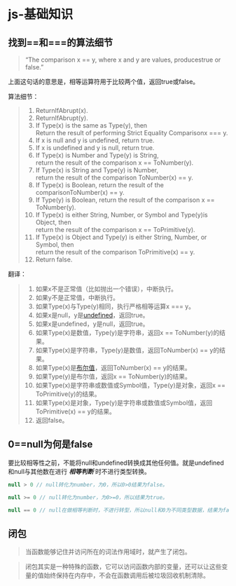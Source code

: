 # js-基础知识

## 找到==和===的算法细节

> “The comparison x == y, where x and y are values, producestrue or false.”

上面这句话的意思是，相等运算符用于比较两个值，返回true或false。

算法细节：

> 1. ReturnIfAbrupt(x).
> 2. ReturnIfAbrupt(y).
> 3. If Type(x) is the same as Type(y), then  
>    Return the result of performing Strict Equality Comparisonx === y.
> 4. If x is null and y is undefined, return true.
> 5. If x is undefined and y is null, return true.
> 6. If Type(x) is Number and Type(y) is String,  
>    return the result of the comparison x == ToNumber(y).
> 7. If Type(x) is String and Type(y) is Number,  
>    return the result of the comparison ToNumber(x) == y.
> 8. If Type(x) is Boolean, return the result of the comparisonToNumber(x) == y.
> 9. If Type(y) is Boolean, return the result of the comparison x == ToNumber(y).
> 10. If Type(x) is either String, Number, or Symbol and Type(y)is Object, then  
>     return the result of the comparison x == ToPrimitive(y).
> 11. If Type(x) is Object and Type(y) is either String, Number, or Symbol, then  
>     return the result of the comparison ToPrimitive(x) == y.
> 12. Return false.

翻译：

> 1. 如果x不是正常值（比如抛出一个错误），中断执行。
> 2. 如果y不是正常值，中断执行。
> 3. 如果Type(x)与Type(y)相同，执行严格相等运算x === y。
> 4. 如果x是null，y是[undefined](https://www.zhihu.com/search?q=undefined&search_source=Entity&hybrid_search_source=Entity&hybrid_search_extra=%7B%22sourceType%22%3A%22answer%22%2C%22sourceId%22%3A132231109%7D)，返回true。
> 5. 如果x是undefined，y是null，返回true。
> 6. 如果Type(x)是数值，Type(y)是字符串，返回x == ToNumber(y)的结果。
> 7. 如果Type(x)是字符串，Type(y)是数值，返回ToNumber(x) == y的结果。
> 8. 如果Type(x)是[布尔值](https://www.zhihu.com/search?q=%E5%B8%83%E5%B0%94%E5%80%BC&search_source=Entity&hybrid_search_source=Entity&hybrid_search_extra=%7B%22sourceType%22%3A%22answer%22%2C%22sourceId%22%3A132231109%7D)，返回ToNumber(x) == y的结果。
> 9. 如果Type(y)是布尔值，返回x == ToNumber(y)的结果。
> 10. 如果Type(x)是字符串或数值或Symbol值，Type(y)是对象，返回x == ToPrimitive(y)的结果。
> 11. 如果Type(x)是对象，Type(y)是字符串或数值或Symbol值，返回ToPrimitive(x) == y的结果。
> 12. 返回false。

## 0==null为何是false

要比较相等性之前，不能将null和undefined转换成其他任何值。就是undefined和null与其他数在进行 ***相等判断*** 时不进行类型转换。

```js
null > 0 // null转化为number，为0，所以0>0结果为false。

null >= 0 // null转化为number，为0>=0，所以结果为true。

null == 0 // null在做相等判断时，不进行转型，所以null和0为不同类型数据，结果为false。
```

## 闭包

> 当函数能够记住并访问所在的词法作用域时，就产生了闭包。

> 闭包其实是一种特殊的函数，它可以访问函数内部的变量，还可以让这些变量的值始终保持在内存中，不会在函数调用后被垃圾回收机制清除。
